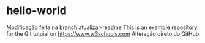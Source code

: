 ﻿# hello-world
Modificação feita na branch atualizar-readme
This is an example repository for the Git tutoial on https://www.w3schools.com
Alteração direto do GitHub
